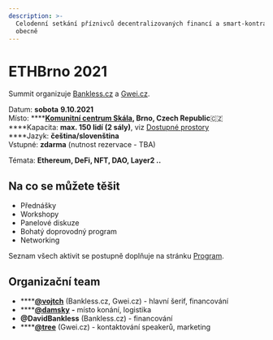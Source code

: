 ```yaml
---
description: >-
  Celodenní setkání příznivců decentralizovaných financí a smart-kontraktů
  obecně
---
```


# ETHBrno 2021

Summit organizuje [Bankless.cz](https://bankless.cz/) a [Gwei.cz](http://gwei.cz/).

Datum: **sobota** **9.10.2021**  
Místo: ****[**Komunitní centrum Skála**](misto-konani.md)**, Brno, Czech Republic**🇨🇿   
****Kapacita: **max. 150 lidí \(2 sály\)**, viz [Dostupné prostory](misto-konani.md)  
****Jazyk: **čeština/slovenština**  
Vstupné: **zdarma** \(nutnost rezervace - TBA\)

Témata: **Ethereum, DeFi, NFT, DAO, Layer2 ..**

## Na co se můžete těšit

* Přednášky
* Workshopy
* Panelové diskuze
* Bohatý doprovodný program
* Networking

Seznam všech aktivit se postupně doplňuje na stránku [Program](program/).

## Organizační team

* \*\*\*\*[**@vojtch**](https://twitter.com/StudenyVojta) \(Bankless.cz, Gwei.cz\) - hlavní šerif, financování
* \*\*\*\*[**@damsky**](https://twitter.com/CryptoDamSky) **-** místo konání, logistika
* **@DavidBankless** \(Bankless.cz\) - financování
* \*\*\*\*[**@tree**](https://twitter.com/treecz) \(Gwei.cz\) - kontaktování speakerů, marketing



